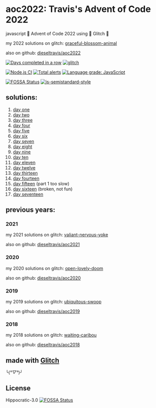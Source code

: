 # aoc2022: Travis's Advent of Code 2022

javascript 🎄 Advent of Code 2022 using 🎏 Glitch 🎏

my 2022 solutions on glitch: [graceful-blossom-animal](https://graceful-blossom-animal.glitch.me/)

also on github: [dieseltravis/aoc2022](https://github.com/dieseltravis/aoc2022)

[![Days completed in a row](https://img.shields.io/badge/⭐%20days%20in%20a%20row-14-blueviolet)](https://adventofcode.com/2022/) [![glitch](https://shields.io/badge/glitch-%F0%9F%91%8D%F0%9F%8E%8F-blue?logo=glitch&logoColor=violet)](https://glitch.com/)

[![Node.js CI](https://github.com/dieseltravis/aoc2022/actions/workflows/node.js.yml/badge.svg)](https://github.com/dieseltravis/aoc2022/actions/workflows/node.js.yml) [![Total alerts](https://img.shields.io/lgtm/alerts/g/dieseltravis/aoc2022.svg?logo=lgtm&logoWidth=18)](https://lgtm.com/projects/g/dieseltravis/aoc2022/alerts/) [![Language grade: JavaScript](https://img.shields.io/lgtm/grade/javascript/g/dieseltravis/aoc2022.svg?logo=lgtm&logoWidth=18)](https://lgtm.com/projects/g/dieseltravis/aoc2022/context:javascript)

<!-- 
broken:
[![node dependencies](https://david-dm.org/dieseltravis/aoc2022.svg)](https://david-dm.org/dieseltravis/aoc2022)
--> 

[![FOSSA Status](https://app.fossa.com/api/projects/git%2Bgithub.com%2Fdieseltravis%2Faoc2022.svg?type=shield)](https://app.fossa.com/projects/git%2Bgithub.com%2Fdieseltravis%2Faoc2022?ref=badge_shield) [![js-semistandard-style](https://img.shields.io/badge/code%20style-semistandard-brightgreen.svg?logo=javascript)](https://github.com/standard/semistandard)

## solutions:

1. [day one](https://valiant-nervous-yoke.glitch.me/day/01)
2. [day two](https://valiant-nervous-yoke.glitch.me/day/02)
3. [day three](https://valiant-nervous-yoke.glitch.me/day/03)
4. [day four](https://valiant-nervous-yoke.glitch.me/day/04)
5. [day five](https://valiant-nervous-yoke.glitch.me/day/05)
6. [day six](https://valiant-nervous-yoke.glitch.me/day/06)
7. [day seven](https://valiant-nervous-yoke.glitch.me/day/07)
8. [day eight](https://valiant-nervous-yoke.glitch.me/day/08)
9. [day nine](https://valiant-nervous-yoke.glitch.me/day/09)
10. [day ten](https://valiant-nervous-yoke.glitch.me/day/10)
11. [day eleven](https://valiant-nervous-yoke.glitch.me/day/11)
12. [day twelve](https://valiant-nervous-yoke.glitch.me/day/12)
13. [day thirteen](https://valiant-nervous-yoke.glitch.me/day/13)
14. [day fourteen](https://valiant-nervous-yoke.glitch.me/day/14)
15. [day fifteen](https://valiant-nervous-yoke.glitch.me/day/15) (part 1 too slow)
16. [day sixteen](https://valiant-nervous-yoke.glitch.me/day/16) (broken, not fun)
17. [day seventeen](https://valiant-nervous-yoke.glitch.me/day/17)
<!-- 
18. [day eighteen](https://valiant-nervous-yoke.glitch.me/day/18)
19. [day nineteen](https://valiant-nervous-yoke.glitch.me/day/19)
20. [day twenty](https://valiant-nervous-yoke.glitch.me/day/20)
21. [day twentyone](https://valiant-nervous-yoke.glitch.me/day/21)
22. [day twentytwo](https://valiant-nervous-yoke.glitch.me/day/22)
23. [day twentythree](https://valiant-nervous-yoke.glitch.me/day/23)
24. [day twentyfour](https://valiant-nervous-yoke.glitch.me/day/24)
25. [day twentyfive](https://valiant-nervous-yoke.glitch.me/day/25)
-->

## previous years:

### 2021

my 2021 solutions on glitch: [valiant-nervous-yoke](https://valiant-nervous-yoke.glitch.me/)

also on github: [dieseltravis/aoc2021](https://github.com/dieseltravis/aoc2021)

### 2020

my 2020 solutions on glitch: [open-lovely-doom](https://open-lovely-doom.glitch.me/)

also on github: [dieseltravis/aoc2020](https://github.com/dieseltravis/aoc2020)

### 2019

my 2019 solutions on glitch: [ubiquitous-swoop](https://ubiquitous-swoop.glitch.me/)

also on github: [dieseltravis/aoc2019](https://github.com/dieseltravis/aoc2019)

### 2018

my 2018 solutions on glitch: [waiting-caribou](https://waiting-caribou.glitch.me/)

also on github: [dieseltravis/aoc2018](https://github.com/dieseltravis/aoc2018)

## made with [Glitch](https://glitch.com/)

╰(*°▽°*)╯

## License
Hippocratic-3.0
[![FOSSA Status](https://app.fossa.com/api/projects/git%2Bgithub.com%2Fdieseltravis%2Faoc2022.svg?type=large)](https://app.fossa.com/projects/git%2Bgithub.com%2Fdieseltravis%2Faoc2022?ref=badge_large)
